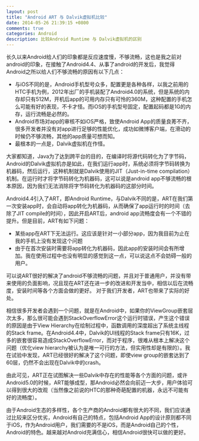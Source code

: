 ```yaml
---
layout: post
title: "Android ART 与 Dalvik虚拟机比较"
date: 2014-05-26 21:39:15 +0800
comments: true
categories: Android
description: 比较Android Runtime 与 Dalvik虚拟机的区别
---
```

长久以来Android给人们的印象都是反应速度慢，不够流畅，这也是我之前对android的印象，在接触了Android4.4、从事了android的开发后，我觉得Android之所以给人们不够流畅的原因有以下几点：

*	与iOS不同的是，Android手机型号众多，配置更是各种各样，以我之前用的HTC手机为例，2012年出厂的手机装配了Android4.0的系统，但是系统的内存却只有512M，开机后app的可用内存只有可怜的360M，这种配置的手机怎么可能有好的表现，不卡才怪。而iOS的手机型号固定，配置起码都是1G的内存，运行流畅是必然的。
*	Android市场对app的审核不如iOS严格，致使Android App的质量良莠不齐，很多开发者并没有对app进行足够的性能优化，成功如微博客户端，在滑动的时候仍不够流畅，其他的app质量可想而知。
*	最根本的一点是，Dalvik虚拟机在作怪。

大家都知道，Java为了达到跨平台的目的，在编译时将源代码转化为了字节码，Android的Dalvik虚拟机亦是如此，在我们运行app时，系统必须将字节码转换为机器码，然后运行，这种机制就是Dalvik使用的JIT（Just-in-time compilation）机制。在运行时才将字节码转化为机器码，这可以说是android app不够流畅的根本原因，因为我们无法消除将字节码转化为机器码的这部分时间。

Android4.4引入了ART，即Android Runtime，与Dalvik不同的是，ART在我们第一次安装app时，会自动将app转化为机器码，从而确保了app运行时的时间（去除了JIT compile的时间），因此开启ART后，android app流畅度会有一个不错的提升。但是目前，ART有如下问题：

*	某些app在ART下无法运行。这应该是针对一小部分app，因为我目前为止在我的手机上没有发现这个问题
*	由于在首次安装时需要将app转化为机器码，因此app的安装时间会有所增加。我在使用过程中也没有明显的感觉到这一点，可以说这点不会妨碍一般的用户。

可以说ART很好的解决了android不够流畅的问题，并且对于普通用户，并没有带来使用的负面影响，况且现在ART还在进一步的改进和开发当中，相信以后在流畅度，安装时间等各个方面会做的更好。 对于我们开发者，ART也带来了实际的好处。

相信很多开发者会遇到一个问题，就是在Android中，如果你的ViewGroup嵌套层次太多，那么很可能会遇到StackOverflowError这个运行时错误，产生这个错误的原因是由于View Hierarchy在绘制过程中，函数调用的深度超出了系统主线程的Stack frame。在Android4.4中，Dalvik的UI线程的Stack frame只有16K，过多的嵌套很容易造成StackOverflowError，而对于程序，很难从根本上解决这个问题（优化view hierarchy被认为是唯一可行的方法，但实用性却是有限的）。我在试验中发现，ART已经很好的解决了这个问题，即使view group的嵌套达到了60层，仍然不会出现在Dalvik中的crash。

由此可见，ART正在试图解决一些Dalvik中存在的性能等各个方面的问题，或许Android5.0的时候，ART能够成型，那Android必然会向前迈一大步，用户体验可以得到很大的改观（当然像之前说的HTC的那种奇葩配置的机器，永远不可能有好的流畅度）。

由于Android生态的多样性，各个生产商的Android都有很大的不同，我们应该通过比较来区分优劣，Android有自己的特点，包括Android App的设计原则都不同于iOS，作为Android用户，我们需要的不是iOS，而是Android自己的个性，Android的特色。越来越对Android充满信心，相信Android很快可以做的更好。
